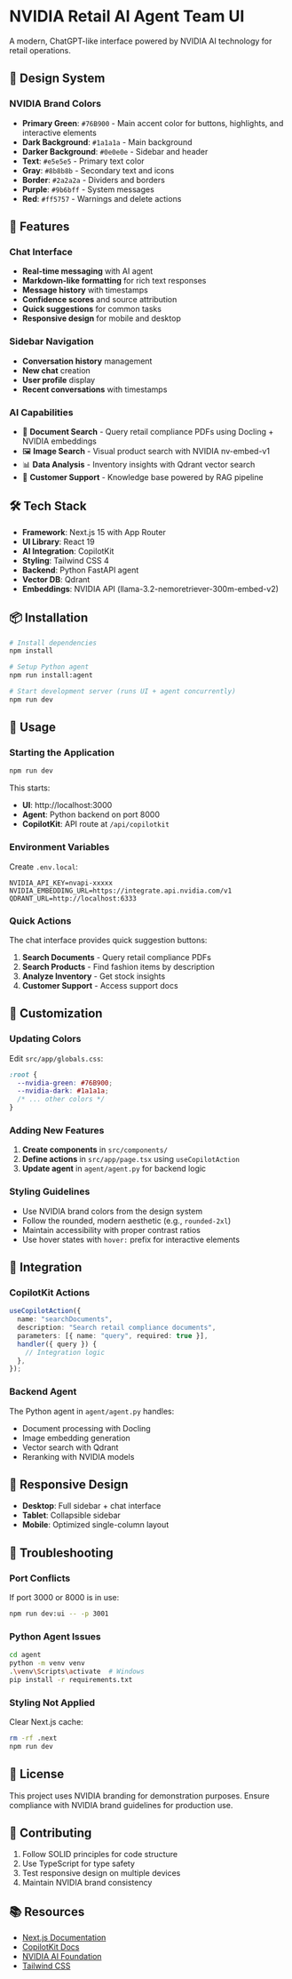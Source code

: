 # NVIDIA Retail AI Agent Team UI

A modern, ChatGPT-like interface powered by NVIDIA AI technology for retail operations.

## 🎨 Design System

### NVIDIA Brand Colors
- **Primary Green**: `#76B900` - Main accent color for buttons, highlights, and interactive elements
- **Dark Background**: `#1a1a1a` - Main background
- **Darker Background**: `#0e0e0e` - Sidebar and header
- **Text**: `#e5e5e5` - Primary text color
- **Gray**: `#8b8b8b` - Secondary text and icons
- **Border**: `#2a2a2a` - Dividers and borders
- **Purple**: `#9b6bff` - System messages
- **Red**: `#ff5757` - Warnings and delete actions

## 🚀 Features

### Chat Interface
- **Real-time messaging** with AI agent
- **Markdown-like formatting** for rich text responses
- **Message history** with timestamps
- **Confidence scores** and source attribution
- **Quick suggestions** for common tasks
- **Responsive design** for mobile and desktop

### Sidebar Navigation
- **Conversation history** management
- **New chat** creation
- **User profile** display
- **Recent conversations** with timestamps

### AI Capabilities
- 📄 **Document Search** - Query retail compliance PDFs using Docling + NVIDIA embeddings
- 🖼️ **Image Search** - Visual product search with NVIDIA nv-embed-v1
- 📊 **Data Analysis** - Inventory insights with Qdrant vector search
- 💬 **Customer Support** - Knowledge base powered by RAG pipeline

## 🛠️ Tech Stack

- **Framework**: Next.js 15 with App Router
- **UI Library**: React 19
- **AI Integration**: CopilotKit
- **Styling**: Tailwind CSS 4
- **Backend**: Python FastAPI agent
- **Vector DB**: Qdrant
- **Embeddings**: NVIDIA API (llama-3.2-nemoretriever-300m-embed-v2)

## 📦 Installation

```bash
# Install dependencies
npm install

# Setup Python agent
npm run install:agent

# Start development server (runs UI + agent concurrently)
npm run dev
```

## 🎯 Usage

### Starting the Application

```bash
npm run dev
```

This starts:
- **UI**: http://localhost:3000
- **Agent**: Python backend on port 8000
- **CopilotKit**: API route at `/api/copilotkit`

### Environment Variables

Create `.env.local`:

```env
NVIDIA_API_KEY=nvapi-xxxxx
NVIDIA_EMBEDDING_URL=https://integrate.api.nvidia.com/v1
QDRANT_URL=http://localhost:6333
```

### Quick Actions

The chat interface provides quick suggestion buttons:

1. **Search Documents** - Query retail compliance PDFs
2. **Search Products** - Find fashion items by description
3. **Analyze Inventory** - Get stock insights
4. **Customer Support** - Access support docs

## 🎨 Customization

### Updating Colors

Edit `src/app/globals.css`:

```css
:root {
  --nvidia-green: #76B900;
  --nvidia-dark: #1a1a1a;
  /* ... other colors */
}
```

### Adding New Features

1. **Create components** in `src/components/`
2. **Define actions** in `src/app/page.tsx` using `useCopilotAction`
3. **Update agent** in `agent/agent.py` for backend logic

### Styling Guidelines

- Use NVIDIA brand colors from the design system
- Follow the rounded, modern aesthetic (e.g., `rounded-2xl`)
- Maintain accessibility with proper contrast ratios
- Use hover states with `hover:` prefix for interactive elements

## 🔗 Integration

### CopilotKit Actions

```typescript
useCopilotAction({
  name: "searchDocuments",
  description: "Search retail compliance documents",
  parameters: [{ name: "query", required: true }],
  handler({ query }) {
    // Integration logic
  },
});
```

### Backend Agent

The Python agent in `agent/agent.py` handles:
- Document processing with Docling
- Image embedding generation
- Vector search with Qdrant
- Reranking with NVIDIA models

## 📱 Responsive Design

- **Desktop**: Full sidebar + chat interface
- **Tablet**: Collapsible sidebar
- **Mobile**: Optimized single-column layout

## 🐛 Troubleshooting

### Port Conflicts
If port 3000 or 8000 is in use:
```bash
npm run dev:ui -- -p 3001
```

### Python Agent Issues
```bash
cd agent
python -m venv venv
.\venv\Scripts\activate  # Windows
pip install -r requirements.txt
```

### Styling Not Applied
Clear Next.js cache:
```bash
rm -rf .next
npm run dev
```

## 📄 License

This project uses NVIDIA branding for demonstration purposes. Ensure compliance with NVIDIA brand guidelines for production use.

## 🤝 Contributing

1. Follow SOLID principles for code structure
2. Use TypeScript for type safety
3. Test responsive design on multiple devices
4. Maintain NVIDIA brand consistency

## 📚 Resources

- [Next.js Documentation](https://nextjs.org/docs)
- [CopilotKit Docs](https://docs.copilotkit.ai)
- [NVIDIA AI Foundation](https://www.nvidia.com/en-us/ai-data-science/)
- [Tailwind CSS](https://tailwindcss.com/docs)
